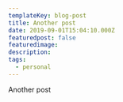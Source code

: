 ```yaml
---
templateKey: blog-post
title: Another post
date: 2019-09-01T15:04:10.000Z
featuredpost: false
featuredimage:
description:
tags:
  - personal
---
```


Another post

